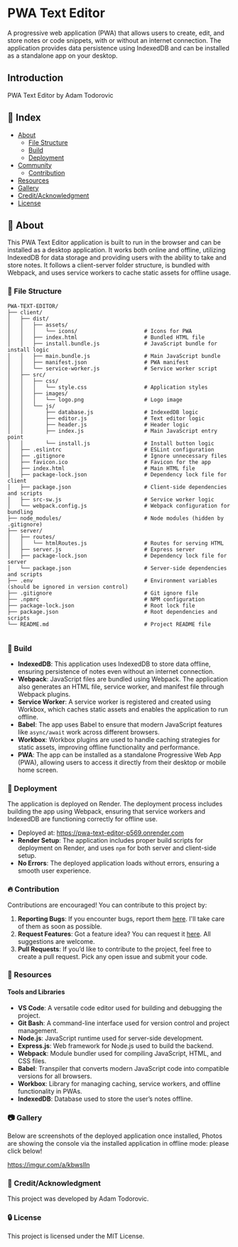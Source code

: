 # PWA Text Editor

A progressive web application (PWA) that allows users to create, edit, and store notes or code snippets, with or without an internet connection. The application provides data persistence using IndexedDB and can be installed as a standalone app on your desktop.

## Introduction

PWA Text Editor by Adam Todorovic

## :ledger: Index

- [About](#beginner-about)
  - [File Structure](#file_folder-file-structure)
  - [Build](#hammer-build)
  - [Deployment](#rocket-deployment)
- [Community](#cherry_blossom-community)
  - [Contribution](#fire-contribution)
- [Resources](#page_facing_up-resources)
- [Gallery](#camera-gallery)
- [Credit/Acknowledgment](#star2-creditacknowledgment)
- [License](#lock-license)

## :beginner: About

This PWA Text Editor application is built to run in the browser and can be installed as a desktop application. It works both online and offline, utilizing IndexedDB for data storage and providing users with the ability to take and store notes. It follows a client-server folder structure, is bundled with Webpack, and uses service workers to cache static assets for offline usage.

### :file_folder: File Structure

```plaintext
PWA-TEXT-EDITOR/
├── client/
│   ├── dist/
│   │   ├── assets/
│   │   │   └── icons/                     # Icons for PWA
│   │   ├── index.html                     # Bundled HTML file
│   │   ├── install.bundle.js              # JavaScript bundle for install logic
│   │   ├── main.bundle.js                 # Main JavaScript bundle
│   │   ├── manifest.json                  # PWA manifest
│   │   └── service-worker.js              # Service worker script
│   ├── src/
│   │   ├── css/
│   │   │   └── style.css                  # Application styles
│   │   ├── images/
│   │   │   └── logo.png                   # Logo image
│   │   └── js/
│   │       ├── database.js                # IndexedDB logic
│   │       ├── editor.js                  # Text editor logic
│   │       ├── header.js                  # Header logic
│   │       ├── index.js                   # Main JavaScript entry point
│   │       └── install.js                 # Install button logic
│   ├── .eslintrc                          # ESLint configuration
│   ├── .gitignore                         # Ignore unnecessary files
│   ├── favicon.ico                        # Favicon for the app
│   ├── index.html                         # Main HTML file
│   ├── package-lock.json                  # Dependency lock file for client
│   ├── package.json                       # Client-side dependencies and scripts
│   ├── src-sw.js                          # Service worker logic
│   └── webpack.config.js                  # Webpack configuration for bundling
├── node_modules/                          # Node modules (hidden by .gitignore)
├── server/
│   ├── routes/
│   │   └── htmlRoutes.js                  # Routes for serving HTML
│   ├── server.js                          # Express server
│   ├── package-lock.json                  # Dependency lock file for server
│   └── package.json                       # Server-side dependencies and scripts
├── .env                                   # Environment variables (should be ignored in version control)
├── .gitignore                             # Git ignore file
├── .npmrc                                 # NPM configuration
├── package-lock.json                      # Root lock file
├── package.json                           # Root dependencies and scripts
└── README.md                              # Project README file


```

### :hammer: Build

- **IndexedDB**: This application uses IndexedDB to store data offline, ensuring persistence of notes even without an internet connection.
- **Webpack**: JavaScript files are bundled using Webpack. The application also generates an HTML file, service worker, and manifest file through Webpack plugins.
- **Service Worker**: A service worker is registered and created using Workbox, which caches static assets and enables the application to run offline.
- **Babel**: The app uses Babel to ensure that modern JavaScript features like `async/await` work across different browsers.
- **Workbox**: Workbox plugins are used to handle caching strategies for static assets, improving offline functionality and performance.
- **PWA**: The app can be installed as a standalone Progressive Web App (PWA), allowing users to access it directly from their desktop or mobile home screen.

### :rocket: Deployment

The application is deployed on Render. The deployment process includes building the app using Webpack, ensuring that service workers and IndexedDB are functioning correctly for offline use.

- Deployed at: https://pwa-text-editor-p569.onrender.com
- **Render Setup**: The application includes proper build scripts for deployment on Render, and uses `npm` for both server and client-side setup.
- **No Errors**: The deployed application loads without errors, ensuring a smooth user experience.

### :fire: Contribution

Contributions are encouraged! You can contribute to this project by:

1. **Reporting Bugs**: If you encounter bugs, report them [here](https://github.com/ProjectAdam95/PWA-Text-Editor/issues). I'll take care of them as soon as possible.
2. **Request Features**: Got a feature idea? You can request it [here](https://github.com/ProjectAdam95/PWA-Text-Editor/issues). All suggestions are welcome.
3. **Pull Requests**: If you’d like to contribute to the project, feel free to create a pull request. Pick any open issue and submit your code.

### :page_facing_up: Resources

#### Tools and Libraries

- **VS Code**: A versatile code editor used for building and debugging the project.
- **Git Bash**: A command-line interface used for version control and project management.
- **Node.js**: JavaScript runtime used for server-side development.
- **Express.js**: Web framework for Node.js used to build the backend.
- **Webpack**: Module bundler used for compiling JavaScript, HTML, and CSS files.
- **Babel**: Transpiler that converts modern JavaScript code into compatible versions for all browsers.
- **Workbox**: Library for managing caching, service workers, and offline functionality in PWAs.
- **IndexedDB**: Database used to store the user’s notes offline.
  
### :camera: Gallery

Below are screenshots of the deployed application once installed,
Photos are showing the console via the installed application in offline mode: please click below!

https://imgur.com/a/kbwsIln



### :star2: Credit/Acknowledgment

This project was developed by Adam Todorovic.

### :lock: License

This project is licensed under the MIT License.